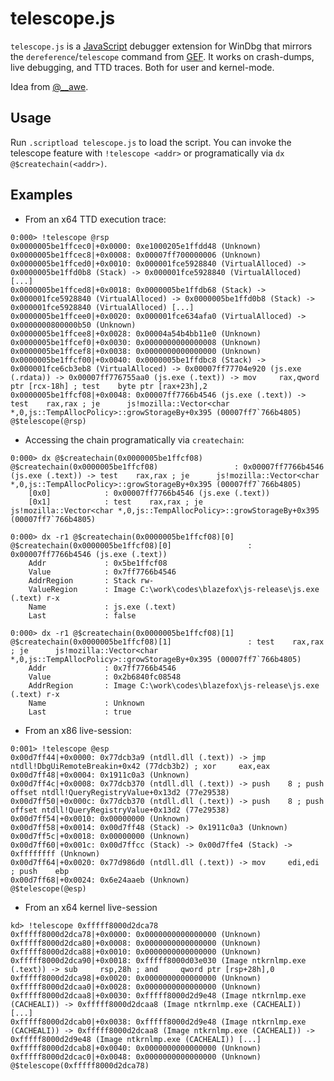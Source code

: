 # telescope.js

`telescope.js` is a [JavaScript](https://docs.microsoft.com/en-us/windows-hardware/drivers/debugger/javascript-debugger-scripting) debugger extension  for WinDbg that mirrors the `dereference`/`telescope` command from [GEF](https://github.com/hugsy/gef). It works on crash-dumps, live debugging, and TTD traces. Both for user and kernel-mode.

Idea from [@\_\_awe](https://twitter.com/__awe).

## Usage

Run `.scriptload telescope.js` to load the script. You can invoke the telescope feature with `!telescope <addr>` or programatically via `dx @$createchain(<addr>)`.

## Examples

* From an x64 TTD execution trace:

```text
0:000> !telescope @rsp
0x0000005be1ffcec0|+0x0000: 0xe1000205e1ffdd48 (Unknown)
0x0000005be1ffcec8|+0x0008: 0x00007ff700000006 (Unknown)
0x0000005be1ffced0|+0x0010: 0x000001fce5928840 (VirtualAlloced) -> 0x0000005be1ffd0b8 (Stack) -> 0x000001fce5928840 (VirtualAlloced) [...]
0x0000005be1ffced8|+0x0018: 0x0000005be1ffdb68 (Stack) -> 0x000001fce5928840 (VirtualAlloced) -> 0x0000005be1ffd0b8 (Stack) -> 0x000001fce5928840 (VirtualAlloced) [...]
0x0000005be1ffcee0|+0x0020: 0x000001fce634afa0 (VirtualAlloced) -> 0x0000000800000b50 (Unknown)
0x0000005be1ffcee8|+0x0028: 0x00004a54b4bb11e0 (Unknown)
0x0000005be1ffcef0|+0x0030: 0x0000000000000008 (Unknown)
0x0000005be1ffcef8|+0x0038: 0x0000000000000000 (Unknown)
0x0000005be1ffcf00|+0x0040: 0x0000005be1ffdbc8 (Stack) -> 0x000001fce6cb3eb8 (VirtualAlloced) -> 0x00007ff77704e920 (js.exe (.rdata)) -> 0x00007ff776755aa0 (js.exe (.text)) -> mov     rax,qword ptr [rcx-18h] ; test    byte ptr [rax+23h],2
0x0000005be1ffcf08|+0x0048: 0x00007ff7766b4546 (js.exe (.text)) -> test    rax,rax ; je      js!mozilla::Vector<char *,0,js::TempAllocPolicy>::growStorageBy+0x395 (00007ff7`766b4805)
@$telescope(@rsp)
```

* Accessing the chain programatically via `createchain`:

```text
0:000> dx @$createchain(0x0000005be1ffcf08)
@$createchain(0x0000005be1ffcf08)                 : 0x00007ff7766b4546 (js.exe (.text)) -> test    rax,rax ; je      js!mozilla::Vector<char *,0,js::TempAllocPolicy>::growStorageBy+0x395 (00007ff7`766b4805)
    [0x0]            : 0x00007ff7766b4546 (js.exe (.text))
    [0x1]            : test    rax,rax ; je      js!mozilla::Vector<char *,0,js::TempAllocPolicy>::growStorageBy+0x395 (00007ff7`766b4805)

0:000> dx -r1 @$createchain(0x0000005be1ffcf08)[0]
@$createchain(0x0000005be1ffcf08)[0]                 : 0x00007ff7766b4546 (js.exe (.text))
    Addr             : 0x5be1ffcf08
    Value            : 0x7ff7766b4546
    AddrRegion       : Stack rw-
    ValueRegion      : Image C:\work\codes\blazefox\js-release\js.exe (.text) r-x
    Name             : js.exe (.text)
    Last             : false

0:000> dx -r1 @$createchain(0x0000005be1ffcf08)[1]
@$createchain(0x0000005be1ffcf08)[1]                 : test    rax,rax ; je      js!mozilla::Vector<char *,0,js::TempAllocPolicy>::growStorageBy+0x395 (00007ff7`766b4805)
    Addr             : 0x7ff7766b4546
    Value            : 0x2b6840fc08548
    AddrRegion       : Image C:\work\codes\blazefox\js-release\js.exe (.text) r-x
    Name             : Unknown
    Last             : true
```

* From an x86 live-session:

```text
0:001> !telescope @esp
0x00d7ff44|+0x0000: 0x77dcb3a9 (ntdll.dll (.text)) -> jmp     ntdll!DbgUiRemoteBreakin+0x42 (77dcb3b2) ; xor     eax,eax
0x00d7ff48|+0x0004: 0x1911c0a3 (Unknown)
0x00d7ff4c|+0x0008: 0x77dcb370 (ntdll.dll (.text)) -> push    8 ; push    offset ntdll!QueryRegistryValue+0x13d2 (77e29538)
0x00d7ff50|+0x000c: 0x77dcb370 (ntdll.dll (.text)) -> push    8 ; push    offset ntdll!QueryRegistryValue+0x13d2 (77e29538)
0x00d7ff54|+0x0010: 0x00000000 (Unknown)
0x00d7ff58|+0x0014: 0x00d7ff48 (Stack) -> 0x1911c0a3 (Unknown)
0x00d7ff5c|+0x0018: 0x00000000 (Unknown)
0x00d7ff60|+0x001c: 0x00d7ffcc (Stack) -> 0x00d7ffe4 (Stack) -> 0xffffffff (Unknown)
0x00d7ff64|+0x0020: 0x77d986d0 (ntdll.dll (.text)) -> mov     edi,edi ; push    ebp
0x00d7ff68|+0x0024: 0x6e24aaeb (Unknown)
@$telescope(@esp)
```

* From an x64 kernel live-session

```
kd> !telescope 0xfffff8000d2dca78
0xfffff8000d2dca78|+0x0000: 0x0000000000000000 (Unknown)
0xfffff8000d2dca80|+0x0008: 0x0000000000000000 (Unknown)
0xfffff8000d2dca88|+0x0010: 0x0000000000000000 (Unknown)
0xfffff8000d2dca90|+0x0018: 0xfffff8000d03e030 (Image ntkrnlmp.exe (.text)) -> sub     rsp,28h ; and     qword ptr [rsp+28h],0
0xfffff8000d2dca98|+0x0020: 0x0000000000000000 (Unknown)
0xfffff8000d2dcaa0|+0x0028: 0x0000000000000000 (Unknown)
0xfffff8000d2dcaa8|+0x0030: 0xfffff8000d2d9e48 (Image ntkrnlmp.exe (CACHEALI)) -> 0xfffff8000d2dcaa8 (Image ntkrnlmp.exe (CACHEALI)) [...]
0xfffff8000d2dcab0|+0x0038: 0xfffff8000d2d9e48 (Image ntkrnlmp.exe (CACHEALI)) -> 0xfffff8000d2dcaa8 (Image ntkrnlmp.exe (CACHEALI)) -> 0xfffff8000d2d9e48 (Image ntkrnlmp.exe (CACHEALI)) [...]
0xfffff8000d2dcab8|+0x0040: 0x0000000000000000 (Unknown)
0xfffff8000d2dcac0|+0x0048: 0x0000000000000000 (Unknown)
@$telescope(0xfffff8000d2dca78)
```
